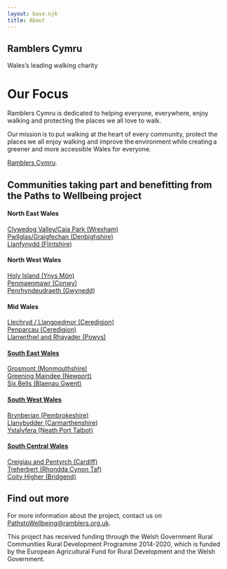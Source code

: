 ```yaml
---
layout: base.njk
title: About
---
```


<section class="hero about">
<div class="prose">

<h1>Ramblers Cymru</h1>

Wales’s leading walking charity

</div>
</section>

<div class="box">
<div class="inner">

# Our Focus

Ramblers Cymru is dedicated to helping everyone, everywhere, enjoy walking and protecting the places we all love to walk.

Our mission is to put walking at the heart of every community, protect the places we all enjoy walking and improve the environment while creating a greener and more accessible Wales for everyone.

[Ramblers Cymru](https://beta.ramblers.org.uk/wales).

</div>
</div>

## Communities taking part and benefitting from the Paths to Wellbeing project

<div class="communities">
<section>

#### North East Wales 
<a href="https://pathstowellbeing.ramblers.org.uk/static/data/community/clywedog_valley_caia_park.pdf" target="_blank" rel="noopener noreferrer"> Clywedog Valley/Caia Park (Wrexham) </a><br>
<a href="https://pathstowellbeing.ramblers.org.uk/static/data/community/pwllglas_graigfechan.pdf"> Pwllglas/Graigfechan (Denbighshire) </a><br> 
<a href="https://pathstowellbeing.ramblers.org.uk/static/data/community/llanfynydd.pdf"> Llanfynydd (Flintshire) </a>

</section>
<section>

#### North West Wales 
<a href="https://pathstowellbeing.ramblers.org.uk/static/data/community/holy_island.pdf"> Holy Island (Ynys Môn) </a><br>
<a href="https://pathstowellbeing.ramblers.org.uk/static/data/community/penmaenmawr.pdf"> Penmaenmawr (Conwy) </a><br>
<a href="https://pathstowellbeing.ramblers.org.uk/static/data/community/penrhyndeudraeth.pdf"> Penrhyndeudraeth (Gwynedd) </a>

</section>
<section>

#### Mid Wales  
<a href="https://pathstowellbeing.ramblers.org.uk/static/data/community/llechryd.pdf"> Llechryd / Llangoedmor (Ceredigion)  
<a href="https://pathstowellbeing.ramblers.org.uk/static/data/community/penparcau.pdf"> Penparcau (Ceredigion)   
<a href="https://pathstowellbeing.ramblers.org.uk/static/data/community/rhayader.pdf"> Llanwrthwl and Rhayader (Powys)  
</section>
<section>

#### South East Wales  
<a href="https://pathstowellbeing.ramblers.org.uk/static/data/community/grosmont.pdf"> Grosmont (Monmouthshire)   
<a href="https://pathstowellbeing.ramblers.org.uk/static/data/community/maindee.pdf"> Greening Maindee (Newport)    
<a href="https://pathstowellbeing.ramblers.org.uk/static/data/community/six_bells.pdf"> Six Bells (Blaenau Gwent)    
</section>
<section>

#### South West Wales 
<a href="https://pathstowellbeing.ramblers.org.uk/static/data/community/brynberian.pdf"> Brynberian (Pembrokeshire)     
<a href="https://pathstowellbeing.ramblers.org.uk/static/data/community/llanybydder.pdf"> Llanybydder (Carmarthenshire)      
<a href="https://pathstowellbeing.ramblers.org.uk/static/data/community/ystalyfera.pdf"> Ystalyfera (Neath Port Talbot) 
</section>
<section>

#### South Central Wales  
<a href="https://pathstowellbeing.ramblers.org.uk/static/data/community/pentyrch.pdf"> Creigiau and Pentyrch (Cardiff) </a><br> 
<a href="https://pathstowellbeing.ramblers.org.uk/static/data/community/treherbert.pdf"> Treherbert (Rhondda Cynon Taf) </a><br> 
<a href="https://pathstowellbeing.ramblers.org.uk/static/data/community/coity.pdf"> Coity Higher (Bridgend) </a> 
</section>
</div>

<div class="box">
<div class="inner">

## Find out more 

For more information about the project, contact us on <a href="mailto:pathtowellbeing@ramblers.org.uk">PathstoWellbeing@ramblers.org.uk</a>.

This project has received funding through the Welsh Government Rural Communities Rural Development Programme 2014-2020, which is funded by the European Agricultural Fund for Rural Development and the Welsh Government.

</div>
</div>
